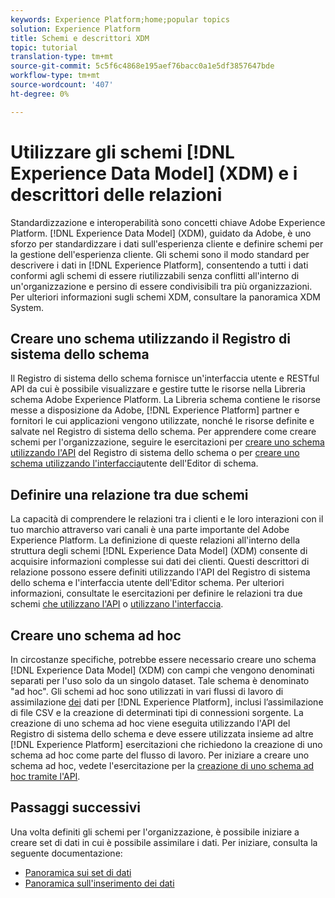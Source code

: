 ```yaml
---
keywords: Experience Platform;home;popular topics
solution: Experience Platform
title: Schemi e descrittori XDM
topic: tutorial
translation-type: tm+mt
source-git-commit: 5c5f6c4868e195aef76bacc0a1e5df3857647bde
workflow-type: tm+mt
source-wordcount: '407'
ht-degree: 0%

---
```



# Utilizzare gli schemi [!DNL Experience Data Model] (XDM) e i descrittori delle relazioni

Standardizzazione e interoperabilità sono concetti chiave  Adobe Experience Platform. [!DNL Experience Data Model] (XDM), guidato da  Adobe, è uno sforzo per standardizzare i dati sull&#39;esperienza cliente e definire schemi per la gestione dell&#39;esperienza cliente. Gli schemi sono il modo standard per descrivere i dati in [!DNL Experience Platform], consentendo a tutti i dati conformi agli schemi di essere riutilizzabili senza conflitti all&#39;interno di un&#39;organizzazione e persino di essere condivisibili tra più organizzazioni. Per ulteriori informazioni sugli schemi XDM, consultare la panoramica [](../xdm/home.md)XDM System.

## Creare uno schema utilizzando il Registro di sistema dello schema

Il Registro di sistema dello schema fornisce un&#39;interfaccia utente e RESTful API da cui è possibile visualizzare e gestire tutte le risorse nella  Libreria schema Adobe Experience Platform. La Libreria schema contiene le risorse messe a disposizione da  Adobe, [!DNL Experience Platform] partner e fornitori le cui applicazioni vengono utilizzate, nonché le risorse definite e salvate nel Registro di sistema dello schema. Per apprendere come creare schemi per l&#39;organizzazione, seguire le esercitazioni per [creare uno schema utilizzando l&#39;API](../xdm/tutorials/create-schema-api.md) del Registro di sistema dello schema o per [creare uno schema utilizzando l&#39;interfaccia](../xdm/tutorials/create-schema-ui.md)utente dell&#39;Editor di schema.

## Definire una relazione tra due schemi

La capacità di comprendere le relazioni tra i clienti e le loro interazioni con il tuo marchio attraverso vari canali è una parte importante del  Adobe Experience Platform. La definizione di queste relazioni all&#39;interno della struttura degli schemi [!DNL Experience Data Model] (XDM) consente di acquisire informazioni complesse sui dati dei clienti. Questi descrittori di relazione possono essere definiti utilizzando l&#39;API del Registro di sistema dello schema e l&#39;interfaccia utente dell&#39;Editor schema. Per ulteriori informazioni, consultate le esercitazioni per definire le relazioni tra due schemi [che utilizzano l&#39;API](../xdm/tutorials/relationship-api.md) o [utilizzano l&#39;interfaccia](../xdm/tutorials/relationship-ui.md).

## Creare uno schema ad hoc

In circostanze specifiche, potrebbe essere necessario creare uno schema [!DNL Experience Data Model] (XDM) con campi che vengono denominati separati per l&#39;uso solo da un singolo dataset. Tale schema è denominato &quot;ad hoc&quot;. Gli schemi ad hoc sono utilizzati in vari flussi di lavoro di assimilazione [dei](../ingestion/home.md) dati per [!DNL Experience Platform], inclusi l’assimilazione di file CSV e la creazione di determinati tipi di connessioni [](../sources/home.md)sorgente. La creazione di uno schema ad hoc viene eseguita utilizzando l&#39;API del Registro di sistema dello schema e deve essere utilizzata insieme ad altre [!DNL Experience Platform] esercitazioni che richiedono la creazione di uno schema ad hoc come parte del flusso di lavoro. Per iniziare a creare uno schema ad hoc, vedete l&#39;esercitazione per la [creazione di uno schema ad hoc tramite l&#39;API](../xdm/tutorials/ad-hoc.md).

## Passaggi successivi

Una volta definiti gli schemi per l&#39;organizzazione, è possibile iniziare a creare set di dati in cui è possibile assimilare i dati. Per iniziare, consulta la seguente documentazione:

* [Panoramica sui set di dati](../catalog/datasets/overview.md)
* [Panoramica sull&#39;inserimento dei dati](../ingestion/home.md)